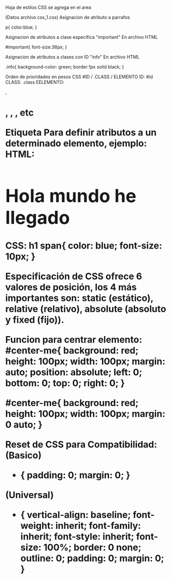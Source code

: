 Hoja de estilos CSS se agrega en el area <head>
<link rel="stylesheet" type="text/css" href="css_1.css">

(Datos archivo css_1.css)
Asignacion de atributo a parrafos <p>
p{
	color:blue;
}

Asignacion de atributos a clase especifica "important"
En archivo HTML <p id="nombre"></p>
#important{
	font-size:36px;
}

Asignacion de atributos a clases con ID "info"
En archivo HTML <p class="nombre"></p>
.info{
	background-color: green;
	border:1px solid black;
}

Orden de prioridades en pesos CSS
#ID / .CLASS / ELEMENTO
ID: #id
CLASS: .class
EELEMENTO: <p>, <h1>, <table>, <a>, etc

Etiqueta <span></span> 
Para definir atributos a un determinado elemento, ejemplo:
HTML:
<h1><span>Hola mundo </span>he llegado</h1>
CSS:
h1 span{
    color: blue;
    font-size: 10px;
}

Especificación de CSS ofrece 6 valores de posición, los 4 más importantes son: static (estático), relative (relativo), absolute (absoluto y fixed (fijo)).

Funcion para centrar elemento:
#center-me{
  background: red;
  height: 100px;
  width: 100px; 
  margin: auto;
  position: absolute;
  left: 0;
  bottom: 0;
  top: 0;
  right: 0;
}

#center-me{
  background: red;
  height: 100px;
  width: 100px; 
  margin: 0 auto;
}

Reset de CSS para Compatibilidad:
(Basico)
* {
	padding: 0;
	margin: 0;
} 

(Universal)
* {
	vertical-align: baseline;
	font-weight: inherit;
	font-family: inherit;
	font-style: inherit;
	font-size: 100%;
	border: 0 none;
	outline: 0;
	padding: 0;
	margin: 0;
}
